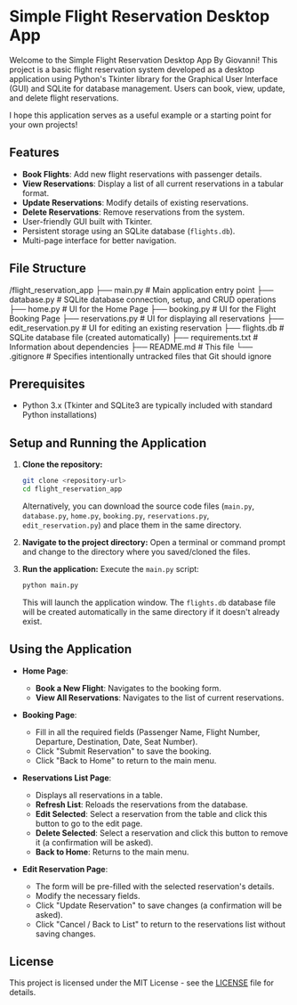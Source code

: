 # Simple Flight Reservation Desktop App

Welcome to the Simple Flight Reservation Desktop App By Giovanni! This project is a basic flight reservation system developed as a desktop application using Python's Tkinter library for the Graphical User Interface (GUI) and SQLite for database management. Users can book, view, update, and delete flight reservations.

I hope this application serves as a useful example or a starting point for your own projects!

## Features

* **Book Flights**: Add new flight reservations with passenger details.
* **View Reservations**: Display a list of all current reservations in a tabular format.
* **Update Reservations**: Modify details of existing reservations.
* **Delete Reservations**: Remove reservations from the system.
* User-friendly GUI built with Tkinter.
* Persistent storage using an SQLite database (`flights.db`).
* Multi-page interface for better navigation.

## File Structure


/flight_reservation_app
├── main.py                 # Main application entry point
├── database.py             # SQLite database connection, setup, and CRUD operations
├── home.py                 # UI for the Home Page
├── booking.py              # UI for the Flight Booking Page
├── reservations.py         # UI for displaying all reservations
├── edit_reservation.py     # UI for editing an existing reservation
├── flights.db              # SQLite database file (created automatically)
├── requirements.txt        # Information about dependencies
├── README.md               # This file
└── .gitignore              # Specifies intentionally untracked files that Git should ignore


## Prerequisites

* Python 3.x (Tkinter and SQLite3 are typically included with standard Python installations)

## Setup and Running the Application

1.  **Clone the repository:**
    ```bash
    git clone <repository-url>
    cd flight_reservation_app
    ```
    Alternatively, you can download the source code files (`main.py`, `database.py`, `home.py`, `booking.py`, `reservations.py`, `edit_reservation.py`) and place them in the same directory.

2.  **Navigate to the project directory:**
    Open a terminal or command prompt and change to the directory where you saved/cloned the files.

3.  **Run the application:**
    Execute the `main.py` script:
    ```bash
    python main.py
    ```
    This will launch the application window. The `flights.db` database file will be created automatically in the same directory if it doesn't already exist.

## Using the Application

* **Home Page**:
    * **Book a New Flight**: Navigates to the booking form.
    * **View All Reservations**: Navigates to the list of current reservations.

* **Booking Page**:
    * Fill in all the required fields (Passenger Name, Flight Number, Departure, Destination, Date, Seat Number).
    * Click "Submit Reservation" to save the booking.
    * Click "Back to Home" to return to the main menu.

* **Reservations List Page**:
    * Displays all reservations in a table.
    * **Refresh List**: Reloads the reservations from the database.
    * **Edit Selected**: Select a reservation from the table and click this button to go to the edit page.
    * **Delete Selected**: Select a reservation and click this button to remove it (a confirmation will be asked).
    * **Back to Home**: Returns to the main menu.

* **Edit Reservation Page**:
    * The form will be pre-filled with the selected reservation's details.
    * Modify the necessary fields.
    * Click "Update Reservation" to save changes (a confirmation will be asked).
    * Click "Cancel / Back to List" to return to the reservations list without saving changes.


## License

This project is licensed under the MIT License - see the [LICENSE](LICENSE) file for details.
